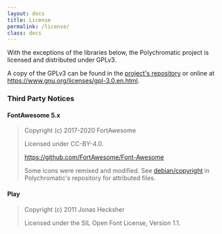 ```yaml
---
layout: docs
title: License
permalink: /license/
class: docs
---
```


With the exceptions of the libraries below, the Polychromatic project is licensed
and distributed under GPLv3.

A copy of the GPLv3 can be found in the [project's repository] or
online at <https://www.gnu.org/licenses/gpl-3.0.en.html>.


### Third Party Notices

#### FontAwesome 5.x

> Copyright (c) 2017-2020 FortAwesome
>
> Licensed under CC-BY-4.0.
>
> <https://github.com/FortAwesome/Font-Awesome>
>
> Some icons were remixed and modified. See [debian/copyright] in Polychromatic's
repository for attributed files.

[project's repository]: https://github.com/polychromatic/polychromatic/blob/master/LICENSE
[debian/copyright]: https://github.com/polychromatic/polychromatic/blob/master/debian/copyright


#### Play

> Copyright (c) 2011 Jonas Hecksher
>
> Licensed under the SIL Open Font License, Version 1.1.

